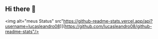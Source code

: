 ## Hi there 👋

  <img alt="meus Status" src"https://github-readme-stats.vercel.app/api?username=lucasleandro08)](https://github.com/lucasleandro08/github-readme-stats"/>
